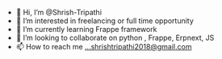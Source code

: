 - 👋 Hi, I’m @Shrish-Tripathi
- 👀 I’m interested in freelancing or full time opportunity
- 🌱 I’m currently learning Frappe framework
- 💞️ I’m looking to collaborate on python , Frappe, Erpnext, JS
- 📫 How to reach me ...shrishtripathi2018@gmail.com 

<!---
Shrish-Tripathi/Shrish-Tripathi is a ✨ special ✨ repository because its `README.md` (this file) appears on your GitHub profile.
You can click the Preview link to take a look at your changes.
--->

